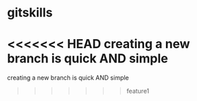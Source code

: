 # gitskills
<<<<<<< HEAD
creating a new branch is quick AND simple
=======
creating a new branch is quick AND simple
>>>>>>> feature1
